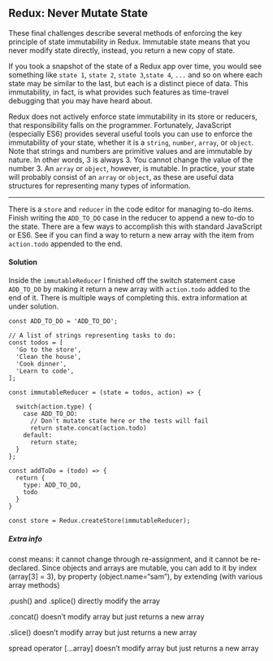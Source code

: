 ## Redux: Never Mutate State

These final challenges describe several methods of enforcing the key principle of state immutability in Redux. Immutable state means that you never modify state directly, instead, you return a new copy of state.

If you took a snapshot of the state of a Redux app over time, you would see something like `state 1`, `state 2`, `state 3`,`state 4`, `...` and so on where each state may be similar to the last, but each is a distinct piece of data. This immutability, in fact, is what provides such features as time-travel debugging that you may have heard about.

Redux does not actively enforce state immutability in its store or reducers, that responsibility falls on the programmer. Fortunately, JavaScript (especially ES6) provides several useful tools you can use to enforce the immutability of your state, whether it is a `string`, `number`, `array`, or `object`. Note that strings and numbers are primitive values and are immutable by nature. In other words, 3 is always 3. You cannot change the value of the number 3. An `array` or `object`, however, is mutable. In practice, your state will probably consist of an `array` or `object`, as these are useful data structures for representing many types of information.

------

There is a `store` and `reducer` in the code editor for managing to-do items. Finish writing the `ADD_TO_DO` case in the reducer to append a new to-do to the state. There are a few ways to accomplish this with standard JavaScript or ES6. See if you can find a way to return a new array with the item from `action.todo` appended to the end.





#### Solution 

Inside the `immutableReducer` I finished off the switch statement case `ADD_TO_DO` by making it return a new array with `action.todo` added to the end of it. There is multiple ways of completing this. extra information at under solution. 

`````react
const ADD_TO_DO = 'ADD_TO_DO';

// A list of strings representing tasks to do:
const todos = [
  'Go to the store',
  'Clean the house',
  'Cook dinner',
  'Learn to code',
];

const immutableReducer = (state = todos, action) => { 
  
  switch(action.type) {
    case ADD_TO_DO:
      // Don't mutate state here or the tests will fail
      return state.concat(action.todo)
    default:
      return state;
  }
};

const addToDo = (todo) => {
  return {
    type: ADD_TO_DO,
    todo
  }
}

const store = Redux.createStore(immutableReducer);
`````



##### Extra info 



const means: it cannot change through re-assignment, and it cannot be re-declared.
Since objects and arrays are mutable, you can add to it by index (array[3] = 3), by property (object.name=“sam”), by extending (with various array methods)

.push() and .splice() directly modify the array

.concat() doesn’t modify array but just returns a new array

.slice() doesn’t modify array but just returns a new array

spread operator […array] doesn’t modify array but just returns a new array